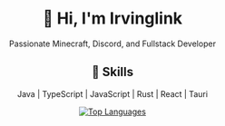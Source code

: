 <!-- Introduction Section -->
<h1 align="center">👋 Hi, I'm Irvinglink</h1>
<p align="center">Passionate Minecraft, Discord, and Fullstack Developer</p>

<!-- Skills Section -->
<h2 align="center">🚀 Skills</h2>
<p align="center">Java | TypeScript | JavaScript | Rust | React | Tauri</p>

<!-- Top Languages Section -->
<p align="center">
  <a href="https://github.com/irvinglink/github-readme-stats">
    <img src="https://github-readme-stats.vercel.app/api/top-langs/?username=irvinglink&layout=compact&theme=radical" alt="Top Languages" />
  </a>
</p>


